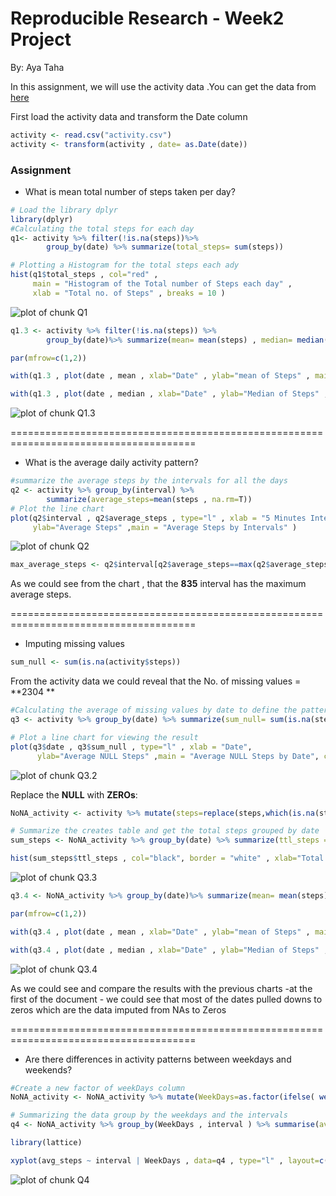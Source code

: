 Reproducible Research - Week2 Project
=====================================
By: Aya Taha


In this assignment, we will use the activity data .You can get the data from [here](https://d396qusza40orc.cloudfront.net/repdata%2Fdata%2Factivity.zip)

First load the activity data and transform the Date column


```r
activity <- read.csv("activity.csv")
activity <- transform(activity , date= as.Date(date))
```

### Assignment

* What is mean total number of steps taken per day?


```r
# Load the library dplyr
library(dplyr)
#Calculating the total steps for each day
q1<- activity %>% filter(!is.na(steps))%>%
        group_by(date) %>% summarize(total_steps= sum(steps))

# Plotting a Histogram for the total steps each ady
hist(q1$total_steps , col="red" ,
     main = "Histogram of the Total number of Steps each day" ,
     xlab = "Total no. of Steps" , breaks = 10 )
```

![plot of chunk Q1](figure/Q1-1.png)



```r
q1.3 <- activity %>% filter(!is.na(steps)) %>%
        group_by(date)%>% summarize(mean= mean(steps) , median= median(steps))

par(mfrow=c(1,2))

with(q1.3 , plot(date , mean , xlab="Date" , ylab="mean of Steps" , main="Average total steps by Date" , type="l" , col="red"))

with(q1.3 , plot(date , median , xlab="Date" , ylab="Median of Steps" , main="Median total steps by Date" , type="l" , col="red"))
```

![plot of chunk Q1.3](figure/Q1.3-1.png)
  
    
======================================================================================      
* What is the average daily activity pattern?


```r
#summarize the average steps by the intervals for all the days
q2 <- activity %>% group_by(interval) %>% 
        summarize(average_steps=mean(steps , na.rm=T))
# Plot the line chart 
plot(q2$interval , q2$average_steps , type="l" , xlab = "5 Minutes Intervals",
     ylab="Average Steps" ,main = "Average Steps by Intervals" )
```

![plot of chunk Q2](figure/Q2-1.png)

```r
max_average_steps <- q2$interval[q2$average_steps==max(q2$average_steps)]
```

As we could see from the chart , that the **835** interval has the maximum average steps.

======================================================================================  
  
* Imputing missing values
  

```r
sum_null <- sum(is.na(activity$steps))
```
  
From the activity data we could reveal that the No. of missing values = **2304 **  
  

```r
#Calculating the average of missing values by date to define the pattern
q3 <- activity %>% group_by(date) %>% summarize(sum_null= sum(is.na(steps))/288 )

# Plot a line chart for viewing the result
plot(q3$date , q3$sum_null , type="l" , xlab = "Date",
      ylab="Average NULL Steps" ,main = "Average NULL Steps by Date", col="red" )
```

![plot of chunk Q3.2](figure/Q3.2-1.png)
  
  
Replace the **NULL** with **ZEROs**:

```r
NoNA_activity <- activity %>% mutate(steps=replace(steps,which(is.na(steps)),0))

# Summarize the creates table and get the total steps grouped by date
sum_steps <- NoNA_activity %>% group_by(date) %>% summarize(ttl_steps = sum(steps))

hist(sum_steps$ttl_steps , col="black", border = "white" , xlab="Total Steps" , main = "Histogram of Total Steps by Date" , breaks = 10)
```

![plot of chunk Q3.3](figure/Q3.3-1.png)

  
  

```r
q3.4 <- NoNA_activity %>% group_by(date)%>% summarize(mean= mean(steps) , median = median(steps))

par(mfrow=c(1,2))

with(q3.4 , plot(date , mean , xlab="Date" , ylab="mean of Steps" , main="Average total steps by Date" , type="l" , col="red"))

with(q3.4 , plot(date , median , xlab="Date" , ylab="Median of Steps" , main="Median total steps by Date" , type="l" , col="red"))
```

![plot of chunk Q3.4](figure/Q3.4-1.png)
  
As we could see and compare the results with the previous charts -at the first of the document - we could see that most of the dates pulled downs to zeros which are the data imputed from NAs to Zeros  
  
======================================================================================      
  
* Are there differences in activity patterns between weekdays and weekends?



```r
#Create a new factor of weekDays column
NoNA_activity <- NoNA_activity %>% mutate(WeekDays=as.factor(ifelse( weekdays(date) %in% c("Saturday","Sunday") , "Weekend","Weekday" )))

# Summarizing the data group by the weekdays and the intervals
q4 <- NoNA_activity %>% group_by(WeekDays , interval ) %>% summarise(avg_steps = mean(steps))

library(lattice)

xyplot(avg_steps ~ interval | WeekDays , data=q4 , type="l" , layout=c(1,2) , xlab="Average Steps" , ylab="Intervals" , main="Average Steps by Date ")
```

![plot of chunk Q4](figure/Q4-1.png)


